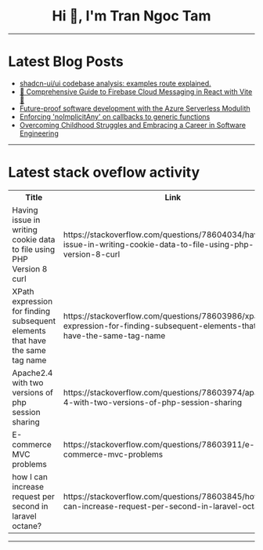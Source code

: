 <h1 align="center">Hi 👋, I'm Tran Ngoc Tam</h1>

---

# Latest Blog Posts 
<!-- BLOG-POST-LIST:START -->
- [shadcn-ui/ui codebase analysis: examples route explained.](https://dev.to/ramunarasinga/shadcn-uiui-codebase-analysis-examples-route-explained-58mk)
- [🌟 Comprehensive Guide to Firebase Cloud Messaging in React with Vite 🚀](https://dev.to/shahharsh/comprehensive-guide-to-firebase-cloud-messaging-in-react-with-vite-abm)
- [Future-proof software development with the Azure Serverless Modulith](https://dev.to/florianlenz/future-proof-software-development-with-the-azure-serverless-modulith-12bl)
- [Enforcing &#39;noImplicitAny&#39; on callbacks to generic functions](https://dev.to/seasonedcc/enforcing-noimplicitany-on-callbacks-to-generic-functions-7f1)
- [Overcoming Childhood Struggles and Embracing a Career in Software Engineering](https://dev.to/bmoreinspiring/overcoming-childhood-struggles-and-embracing-a-career-in-software-engineering-63c)
<!-- BLOG-POST-LIST:END -->

---

# Latest stack oveflow activity
<table>
  <tr><th>Title</th><th>Link</th></tr>
  <!-- STACKOVERFLOW:START --><tr><td>Having issue in writing cookie data to file using PHP Version 8 curl</td><td>https://stackoverflow.com/questions/78604034/having-issue-in-writing-cookie-data-to-file-using-php-version-8-curl</td></tr><tr><td>XPath expression for finding subsequent elements that have the same tag name</td><td>https://stackoverflow.com/questions/78603986/xpath-expression-for-finding-subsequent-elements-that-have-the-same-tag-name</td></tr><tr><td>Apache2.4 with two versions of php session sharing</td><td>https://stackoverflow.com/questions/78603974/apache2-4-with-two-versions-of-php-session-sharing</td></tr><tr><td>E-commerce MVC problems</td><td>https://stackoverflow.com/questions/78603911/e-commerce-mvc-problems</td></tr><tr><td>how I can increase request per second in laravel octane?</td><td>https://stackoverflow.com/questions/78603845/how-i-can-increase-request-per-second-in-laravel-octane</td></tr><!-- STACKOVERFLOW:END -->
</table>

---


